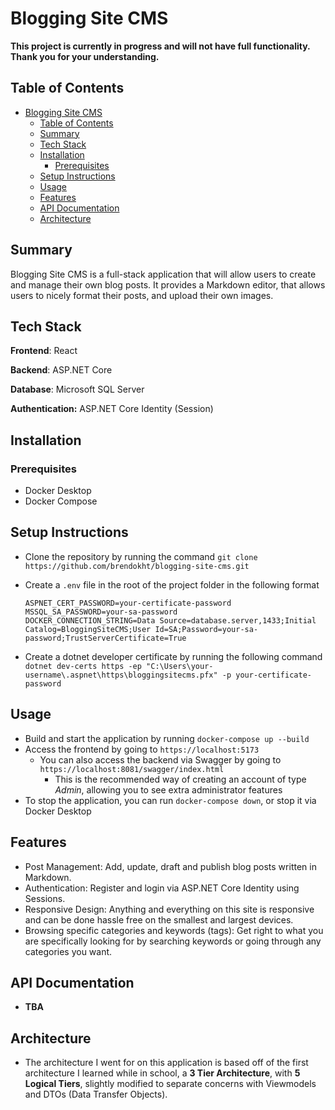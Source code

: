 # Blogging Site CMS

**This project is currently in progress and will not have full functionality. Thank you for your understanding.**

## Table of Contents
- [Blogging Site CMS](#blogging-site-cms)
    - [Table of Contents](#table-of-contents)
    - [Summary](#summary)
    - [Tech Stack](#tech-stack)
    - [Installation](#installation)
        - [Prerequisites](#prerequisites)
    - [Setup Instructions](#setup-instructions)
    - [Usage](#usage)
    - [Features](#features)
    - [API Documentation](#api-documentation)
    - [Architecture](#architecture)

## Summary

Blogging Site CMS is a full-stack application that will allow users to create and manage their own blog posts. It provides a Markdown editor, that allows users to nicely format their posts, and upload their own images.

## Tech Stack

**Frontend**: React

**Backend**: ASP.NET Core

**Database**: Microsoft SQL Server

**Authentication:** ASP.NET Core Identity (Session)

## Installation

### Prerequisites

- Docker Desktop
- Docker Compose

## Setup Instructions

- Clone the repository by running the command `git clone https://github.com/brendokht/blogging-site-cms.git`
- Create a `.env` file in the root of the project folder in the following format
    
    ```
    ASPNET_CERT_PASSWORD=your-certificate-password
    MSSQL_SA_PASSWORD=your-sa-password
    DOCKER_CONNECTION_STRING=Data Source=database.server,1433;Initial Catalog=BloggingSiteCMS;User Id=SA;Password=your-sa-password;TrustServerCertificate=True
    ```
    
- Create a dotnet developer certificate by running the following command `dotnet dev-certs https -ep "C:\Users\your-username\.aspnet\https\bloggingsitecms.pfx" -p your-certificate-password`

## Usage

- Build and start the application by running `docker-compose up --build`
- Access the frontend by going to `https://localhost:5173`
    - You can also access the backend via Swagger by going to `https://localhost:8081/swagger/index.html`
        - This is the recommended way of creating an account of type *Admin*, allowing you to see extra administrator features
- To stop the application, you can run `docker-compose down`, or stop it via Docker Desktop

## Features

- Post Management: Add, update, draft and publish blog posts written in Markdown.
- Authentication: Register and login via ASP.NET Core Identity using Sessions.
- Responsive Design: Anything and everything on this site is responsive and can be done hassle free on the smallest and largest devices.
- Browsing specific categories and keywords (tags): Get right to what you are specifically looking for by searching keywords or going through any categories you want.

## API Documentation

- **TBA**

## Architecture

- The architecture I went for on this application is based off of the first architecture I learned while in school, a **3 Tier Architecture**, with **5 Logical Tiers**, slightly modified to separate concerns with Viewmodels and DTOs (Data Transfer Objects).
